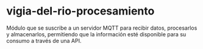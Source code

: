 # vigia-del-rio-procesamiento
Módulo que se suscribe a un servidor MQTT para recibir datos, procesarlos y almacenarlos, permitiendo que la información esté disponible para su consumo a través de una API.
